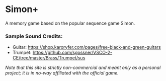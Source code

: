 # Simon+

A memory game based on the popular sequence game Simon.

### Sample Sound Credits:

* Guitar: https://shop.karoryfer.com/pages/free-black-and-green-guitars
* Trumpet: https://github.com/sgossner/VSCO-2-CE/tree/master/Brass/Trumpet/sus

_Note that this site is strictly non-commercial and meant only as a personal project; it is in no-way affiliated with the official game._
